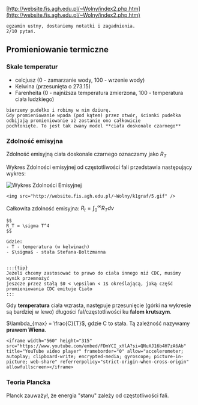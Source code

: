 [http://website.fis.agh.edu.pl/~Wolny/index2.php.htm](http://website.fis.agh.edu.pl/~Wolny/index2.php.htm)

```{note}
egzamin ustny, dostaniemy notatki i zagadnienia.
2/10 pytań.
```

## Promieniowanie termiczne

### Skale temperatur
- celcjusz (0 - zamarzanie wody, 100 - wrzenie wody)
- Kelwina (przesunięta o 273.15)
- Farenheita (0 - najniższa temperatura zmierzona, 100 - temperatura ciała ludzkiego)


```{admonition} doświadczenie
bierzemy pudełko i robimy w nim dziurę.
Gdy promieniowanie wpada (pod kątem) przez otwór, ścianki pudełka odbijają promieniowanie aż zostanie ono całkowicie
pochłonięte. To jest tak zwany model **ciała doskonale czarnego**
```

### Zdolność emisyjna

Zdolność emisyjną ciała doskonale czarnego oznaczamy jako $R_T$

Wykres Zdolności emisyjnej od częstotliwości fali przedstawia następujący wykres:

![Wykres Zdolności Emisyjnej](kwanty/wykres_RT.png)
```{raw} html
<img src="http://website.fis.agh.edu.pl/~Wolny/k1graf/5.gif" />
```


Całkowita zdolność emisyjna: $R_t = \int_0^\infty R_T d\nu$

```{admonition} Prawo Stefana
$$
R_T = \sigma T^4
$$

Gdzie:
- T - temperatura (w kelwinach)
- $\sigma$ - stała Stefana-Boltzmanna


:::{tip}
Jeżeli chcemy zastosować to prawo do ciała innego niż CDC, musimy wynik przemnożyć
jeszcze przez stałą $0 < \epsilon < 1$ określającą, jaką część promieniowania CDC emituje Ciało
:::
```

Gdy **temperatura** ciała wzrasta, następuje przesunięcie (górki na wykresie są bardziej w lewo) długości fal/częstotliwości ku **falom krutszym**.

$\lambda_{max} = \frac{C}{T}$, gdzie C to stała. Tą zależność nazywamy **prawem Wiena**.

```{raw} html
<iframe width="560" height="315" src="https://www.youtube.com/embed/FDmYCI_xYlA?si=QNuXJ16b4H7zA6Ab" title="YouTube video player" frameborder="0" allow="accelerometer; autoplay; clipboard-write; encrypted-media; gyroscope; picture-in-picture; web-share" referrerpolicy="strict-origin-when-cross-origin" allowfullscreen></iframe>
```

### Teoria Plancka

Planck zauważył, że energia "stanu" zależy od częstotliwości fali.

